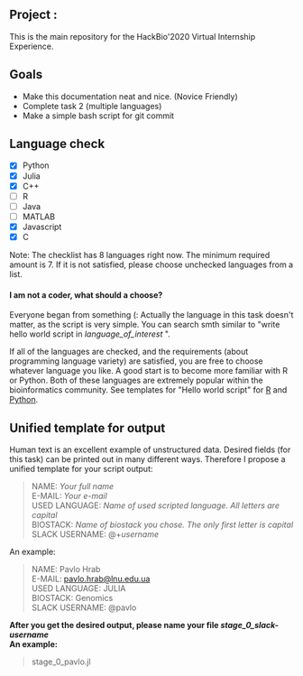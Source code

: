 ## Project : 
This is the main repository for the HackBio'2020 Virtual Internship Experience.

## Goals
* Make this documentation neat and nice. (Novice Friendly)
* Complete task 2 (multiple languages)
* Make a simple bash script for git commit

## Language check
- [x] Python
- [x] Julia
- [x] C++
- [ ] R 
- [ ] Java
- [ ] MATLAB
- [x] Javascript 
- [x] C

Note: The checklist has 8 languages right now. The minimum required amount is 7. If it is not satisfied, please choose unchecked languages from a list. 

#### I am not a coder, what should a choose?
Everyone began from something (: Actually the language in this task doesn't matter, as the script is very simple.
You can search smth similar to "write hello world script in *language_of_interest* ".

If all of the languages are checked, and the requirements (about programming language variety) are satisfied, you are free to choose whatever language you like. A good start is to become more familiar with R or Python. Both of these languages are extremely popular within the bioinformatics community. See templates for "Hello world script" for [R](https://www.geeksforgeeks.org/hello-world-in-r-programming/) and [Python](https://www.learnpython.org/en/Hello,_World!).

## Unified template for output
Human text is an excellent example of unstructured data. Desired fields (for this task) can be printed out in many different ways. Therefore I propose a unified template for your script output:

>NAME: *Your full name* <br>
>E-MAIL: *Your e-mail* <br>
>USED LANGUAGE: *Name of used scripted language. All letters are capital* <br>
>BIOSTACK: *Name of biostack you chose. The only first letter is capital* <br>
>SLACK USERNAME: @+*username* <br>

An example:

>NAME: Pavlo Hrab <br>
>E-MAIL: pavlo.hrab@lnu.edu.ua <br>
>USED LANGUAGE: JULIA <br>
>BIOSTACK: Genomics <br>
>SLACK USERNAME: @pavlo <br>

**After you get the desired output, please name your file _stage_0_slack-username_ <br> An example:** 
>stage_0_pavlo.jl <br>
